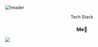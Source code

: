 ![header](https://capsule-render.vercel.app/api?type=Slice&height=300&text=DaesungOh)
<p align="center">Tech Stack</p>
<h3 align="center">Me👋</h3>
<a href=""><img src="https://img.shields.io/badge/Blogger-FF5722?style=for-the-badge&logo=blogger&logoColor=white"/></a>

